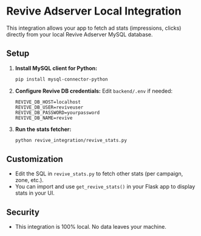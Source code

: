 # Revive Adserver Local Integration

This integration allows your app to fetch ad stats (impressions, clicks) directly from your local Revive Adserver MySQL database.

## Setup

1. **Install MySQL client for Python:**
   ```sh
   pip install mysql-connector-python
   ```

2. **Configure Revive DB credentials:**
   Edit `backend/.env` if needed:
   ```
   REVIVE_DB_HOST=localhost
   REVIVE_DB_USER=reviveuser
   REVIVE_DB_PASSWORD=yourpassword
   REVIVE_DB_NAME=revive
   ```

3. **Run the stats fetcher:**
   ```sh
   python revive_integration/revive_stats.py
   ```

## Customization
- Edit the SQL in `revive_stats.py` to fetch other stats (per campaign, zone, etc.).
- You can import and use `get_revive_stats()` in your Flask app to display stats in your UI.

## Security
- This integration is 100% local. No data leaves your machine.
